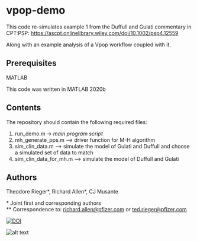 # vpop-demo

This code re-simulates example 1 from the Duffull and Gulati commentary in CPT:PSP: 
https://ascpt.onlinelibrary.wiley.com/doi/10.1002/psp4.12559

Along with an example analysis of a Vpop workflow coupled with it.

## Prerequisites
MATLAB

This code was written in MATLAB 2020b

## Contents
The repository should contain the following required files:

1. run_demo.m -> *main program script*
2. mh_generate_pps.m --> driver function for M-H algorithm
3. sim_clin_data.m --> simulate the model of Gulati and Duffull and choose a simulated set of data to match
4. sim_clin_data_for_mh.m --> simulate the model of Duffull and Gulati

## Authors
Theodore Rieger*, Richard Allen*, CJ Musante

\* Joint first and corresponding authors  
\** Correspondence to: richard.allen@pfizer.com or ted.rieger@pfizer.com

[![DOI](https://zenodo.org/badge/321780036.svg)](https://zenodo.org/badge/latestdoi/321780036)

![alt text](https://github.com/openPfizer/DigitalHealthData/blob/master/img/osbypfizer.png)

